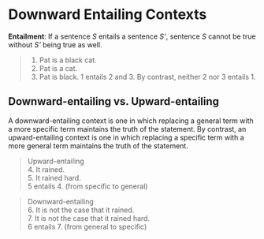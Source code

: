 # Downward Entailing Contexts

**Entailment**: If a sentence *S* entails a sentence *S'*, sentence *S* cannot be true without *S'* being true as well. 

> 1. Pat is a black cat.
> 2. Pat is a cat.
> 3. Pat is black.
> 1 entails 2 and 3. By contrast, neither 2 nor 3 entails 1. 

## Downward-entailing vs. Upward-entailing

A downward-entailing context is one in which replacing a general term with a more specific term maintains the truth of the statement. By contrast, an upward-entailing context is one in which replacing a specific term with a more general term maintains the truth of the statement.

> Upward-entailing <br>
> 4. It rained. <br>
> 5. It rained hard. <br> 
> 5 entails 4. (from specific to general)

> Downward-entailing <br>
> 6. It is not the case that it rained. <br>
> 7. It is not the case that it rained hard. <br>
> 6 entails 7. (from general to specific)
